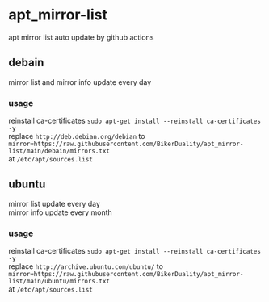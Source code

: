 # apt_mirror-list
apt mirror list auto update by github actions
## debain
mirror list and mirror info update every day
### usage
reinstall ca-certificates
`sudo apt-get install --reinstall ca-certificates -y`  
replace
`http://deb.debian.org/debian`
to  
`mirror+https://raw.githubusercontent.com/BikerDuality/apt_mirror-list/main/debain/mirrors.txt`  
at `/etc/apt/sources.list`
## ubuntu
mirror list update every day  
mirror info update every month
### usage
reinstall ca-certificates
`sudo apt-get install --reinstall ca-certificates -y`  
replace
`http://archive.ubuntu.com/ubuntu/`
to  
`mirror+https://raw.githubusercontent.com/BikerDuality/apt_mirror-list/main/ubuntu/mirrors.txt`  
at `/etc/apt/sources.list`
